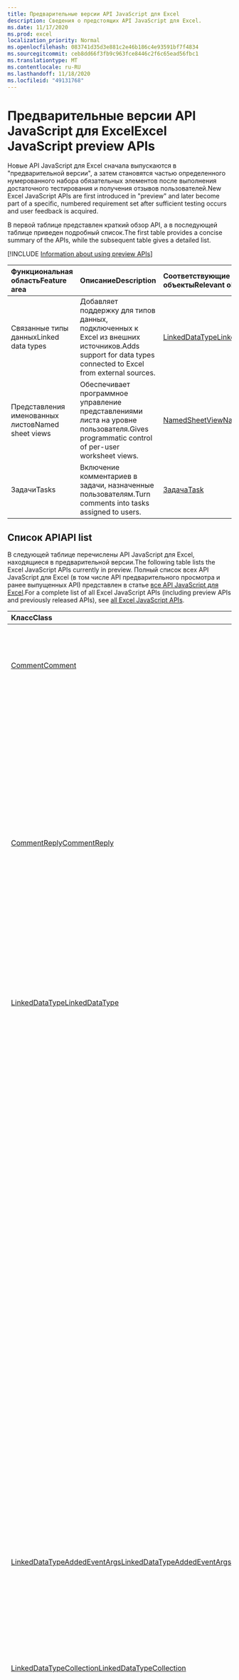 ```yaml
---
title: Предварительные версии API JavaScript для Excel
description: Сведения о предстоящих API JavaScript для Excel.
ms.date: 11/17/2020
ms.prod: excel
localization_priority: Normal
ms.openlocfilehash: 083741d35d3e881c2e46b186c4e93591bf7f4834
ms.sourcegitcommit: ceb8dd66f3fb9c963fce8446c2f6c65ead56fbc1
ms.translationtype: MT
ms.contentlocale: ru-RU
ms.lasthandoff: 11/18/2020
ms.locfileid: "49131768"
---
```

# <a name="excel-javascript-preview-apis"></a><span data-ttu-id="bd6c6-103">Предварительные версии API JavaScript для Excel</span><span class="sxs-lookup"><span data-stu-id="bd6c6-103">Excel JavaScript preview APIs</span></span>

<span data-ttu-id="bd6c6-104">Новые API JavaScript для Excel сначала выпускаются в "предварительной версии", а затем становятся частью определенного нумерованного набора обязательных элементов после выполнения достаточного тестирования и получения отзывов пользователей.</span><span class="sxs-lookup"><span data-stu-id="bd6c6-104">New Excel JavaScript APIs are first introduced in "preview" and later become part of a specific, numbered requirement set after sufficient testing occurs and user feedback is acquired.</span></span>

<span data-ttu-id="bd6c6-105">В первой таблице представлен краткий обзор API, а в последующей таблице приведен подробный список.</span><span class="sxs-lookup"><span data-stu-id="bd6c6-105">The first table provides a concise summary of the APIs, while the subsequent table gives a detailed list.</span></span>

[!INCLUDE [Information about using preview APIs](../../includes/using-preview-apis-host.md)]

| <span data-ttu-id="bd6c6-106">Функциональная область</span><span class="sxs-lookup"><span data-stu-id="bd6c6-106">Feature area</span></span> | <span data-ttu-id="bd6c6-107">Описание</span><span class="sxs-lookup"><span data-stu-id="bd6c6-107">Description</span></span> | <span data-ttu-id="bd6c6-108">Соответствующие объекты</span><span class="sxs-lookup"><span data-stu-id="bd6c6-108">Relevant objects</span></span> |
|:--- |:--- |:--- |
| <span data-ttu-id="bd6c6-109">Связанные типы данных</span><span class="sxs-lookup"><span data-stu-id="bd6c6-109">Linked data types</span></span> | <span data-ttu-id="bd6c6-110">Добавляет поддержку для типов данных, подключенных к Excel из внешних источников.</span><span class="sxs-lookup"><span data-stu-id="bd6c6-110">Adds support for data types connected to Excel from external sources.</span></span> | [<span data-ttu-id="bd6c6-111">LinkedDataType</span><span class="sxs-lookup"><span data-stu-id="bd6c6-111">LinkedDataType</span></span>](/javascript/api/excel/excel.linkeddatatype)|
| <span data-ttu-id="bd6c6-112">Представления именованных листов</span><span class="sxs-lookup"><span data-stu-id="bd6c6-112">Named sheet views</span></span> | <span data-ttu-id="bd6c6-113">Обеспечивает программное управление представлениями листа на уровне пользователя.</span><span class="sxs-lookup"><span data-stu-id="bd6c6-113">Gives programmatic control of per-user worksheet views.</span></span> | [<span data-ttu-id="bd6c6-114">NamedSheetView</span><span class="sxs-lookup"><span data-stu-id="bd6c6-114">NamedSheetView</span></span>](/javascript/api/excel/excel.namedsheetview) |
| <span data-ttu-id="bd6c6-115">Задачи</span><span class="sxs-lookup"><span data-stu-id="bd6c6-115">Tasks</span></span> | <span data-ttu-id="bd6c6-116">Включение комментариев в задачи, назначенные пользователям.</span><span class="sxs-lookup"><span data-stu-id="bd6c6-116">Turn comments into tasks assigned to users.</span></span> | [<span data-ttu-id="bd6c6-117">Задача</span><span class="sxs-lookup"><span data-stu-id="bd6c6-117">Task</span></span>](/javascript/api/excel/excel.task) |

## <a name="api-list"></a><span data-ttu-id="bd6c6-118">Список API</span><span class="sxs-lookup"><span data-stu-id="bd6c6-118">API list</span></span>

<span data-ttu-id="bd6c6-119">В следующей таблице перечислены API JavaScript для Excel, находящиеся в предварительной версии.</span><span class="sxs-lookup"><span data-stu-id="bd6c6-119">The following table lists the Excel JavaScript APIs currently in preview.</span></span> <span data-ttu-id="bd6c6-120">Полный список всех API JavaScript для Excel (в том числе API предварительного просмотра и ранее выпущенных API) представлен в статье [все API JavaScript для Excel](/javascript/api/excel?view=excel-js-preview&preserve-view=true).</span><span class="sxs-lookup"><span data-stu-id="bd6c6-120">For a complete list of all Excel JavaScript APIs (including preview APIs and previously released APIs), see [all Excel JavaScript APIs](/javascript/api/excel?view=excel-js-preview&preserve-view=true).</span></span>

| <span data-ttu-id="bd6c6-121">Класс</span><span class="sxs-lookup"><span data-stu-id="bd6c6-121">Class</span></span> | <span data-ttu-id="bd6c6-122">Поля</span><span class="sxs-lookup"><span data-stu-id="bd6c6-122">Fields</span></span> | <span data-ttu-id="bd6c6-123">Описание</span><span class="sxs-lookup"><span data-stu-id="bd6c6-123">Description</span></span> |
|:---|:---|:---|
|[<span data-ttu-id="bd6c6-124">Comment</span><span class="sxs-lookup"><span data-stu-id="bd6c6-124">Comment</span></span>](/javascript/api/excel/excel.comment)|[<span data-ttu-id="bd6c6-125">Ассигнтаск (электронная почта: строка)</span><span class="sxs-lookup"><span data-stu-id="bd6c6-125">assignTask(email: string)</span></span>](/javascript/api/excel/excel.comment#assigntask-email-)|<span data-ttu-id="bd6c6-126">Назначает задачу, прикрепленную к комментарию, для данного пользователя в качестве единственного уполномоченного.</span><span class="sxs-lookup"><span data-stu-id="bd6c6-126">Assigns the task attached to the comment to the given user as the sole assignee.</span></span>|
||[<span data-ttu-id="bd6c6-127">Задание ()</span><span class="sxs-lookup"><span data-stu-id="bd6c6-127">getTask()</span></span>](/javascript/api/excel/excel.comment#gettask--)|<span data-ttu-id="bd6c6-128">Получает задачу, связанную с данным комментарием.</span><span class="sxs-lookup"><span data-stu-id="bd6c6-128">Gets the task associated with this comment.</span></span>|
||[<span data-ttu-id="bd6c6-129">Жеттаскорнуллобжект ()</span><span class="sxs-lookup"><span data-stu-id="bd6c6-129">getTaskOrNullObject()</span></span>](/javascript/api/excel/excel.comment#gettaskornullobject--)|<span data-ttu-id="bd6c6-130">Получает задачу, связанную с данным комментарием.</span><span class="sxs-lookup"><span data-stu-id="bd6c6-130">Gets the task associated with this comment.</span></span>|
|[<span data-ttu-id="bd6c6-131">CommentReply</span><span class="sxs-lookup"><span data-stu-id="bd6c6-131">CommentReply</span></span>](/javascript/api/excel/excel.commentreply)|[<span data-ttu-id="bd6c6-132">Ассигнтаск (электронная почта: строка)</span><span class="sxs-lookup"><span data-stu-id="bd6c6-132">assignTask(email: string)</span></span>](/javascript/api/excel/excel.commentreply#assigntask-email-)|<span data-ttu-id="bd6c6-133">Назначает задачу, прикрепленную к комментарию, для данного пользователя в качестве единственного уполномоченного.</span><span class="sxs-lookup"><span data-stu-id="bd6c6-133">Assigns the task attached to the comment to the given user as the sole assignee.</span></span>|
||[<span data-ttu-id="bd6c6-134">Задание ()</span><span class="sxs-lookup"><span data-stu-id="bd6c6-134">getTask()</span></span>](/javascript/api/excel/excel.commentreply#gettask--)|<span data-ttu-id="bd6c6-135">Получает задачу, связанную с данным комментарием.</span><span class="sxs-lookup"><span data-stu-id="bd6c6-135">Gets the task associated with this comment.</span></span>|
||[<span data-ttu-id="bd6c6-136">Жеттаскорнуллобжект ()</span><span class="sxs-lookup"><span data-stu-id="bd6c6-136">getTaskOrNullObject()</span></span>](/javascript/api/excel/excel.commentreply#gettaskornullobject--)|<span data-ttu-id="bd6c6-137">Получает задачу, связанную с данным комментарием.</span><span class="sxs-lookup"><span data-stu-id="bd6c6-137">Gets the task associated with this comment.</span></span>|
|[<span data-ttu-id="bd6c6-138">LinkedDataType</span><span class="sxs-lookup"><span data-stu-id="bd6c6-138">LinkedDataType</span></span>](/javascript/api/excel/excel.linkeddatatype)|[<span data-ttu-id="bd6c6-139">Предоставление dataProvider</span><span class="sxs-lookup"><span data-stu-id="bd6c6-139">dataProvider</span></span>](/javascript/api/excel/excel.linkeddatatype#dataprovider)|<span data-ttu-id="bd6c6-140">Имя поставщика данных для связанного типа данных.</span><span class="sxs-lookup"><span data-stu-id="bd6c6-140">The name of the data provider for the linked data type.</span></span>|
||[<span data-ttu-id="bd6c6-141">ластрефрешед</span><span class="sxs-lookup"><span data-stu-id="bd6c6-141">lastRefreshed</span></span>](/javascript/api/excel/excel.linkeddatatype#lastrefreshed)|<span data-ttu-id="bd6c6-142">Дата и время местного часового пояса с момента открытия книги при последнем обновлении связанного типа данных.</span><span class="sxs-lookup"><span data-stu-id="bd6c6-142">The local time-zone date and time since the workbook was opened when the linked data type was last refreshed.</span></span>|
||[<span data-ttu-id="bd6c6-143">name</span><span class="sxs-lookup"><span data-stu-id="bd6c6-143">name</span></span>](/javascript/api/excel/excel.linkeddatatype#name)|<span data-ttu-id="bd6c6-144">Имя связанного типа данных.</span><span class="sxs-lookup"><span data-stu-id="bd6c6-144">The name of the linked data type.</span></span>|
||[<span data-ttu-id="bd6c6-145">периодикрефрешинтервал</span><span class="sxs-lookup"><span data-stu-id="bd6c6-145">periodicRefreshInterval</span></span>](/javascript/api/excel/excel.linkeddatatype#periodicrefreshinterval)|<span data-ttu-id="bd6c6-146">Частота обновления связанного типа данных (в секундах), если `refreshMode` для параметра задано значение "периодический".</span><span class="sxs-lookup"><span data-stu-id="bd6c6-146">The frequency, in seconds, at which the linked data type is refreshed if `refreshMode` is set to "Periodic".</span></span>|
||[<span data-ttu-id="bd6c6-147">рефрешмоде</span><span class="sxs-lookup"><span data-stu-id="bd6c6-147">refreshMode</span></span>](/javascript/api/excel/excel.linkeddatatype#refreshmode)|<span data-ttu-id="bd6c6-148">Механизм, с помощью которого извлекаются данные для связанного типа данных.</span><span class="sxs-lookup"><span data-stu-id="bd6c6-148">The mechanism by which the data for the linked data type is retrieved.</span></span>|
||[<span data-ttu-id="bd6c6-149">serviceId</span><span class="sxs-lookup"><span data-stu-id="bd6c6-149">serviceId</span></span>](/javascript/api/excel/excel.linkeddatatype#serviceid)|<span data-ttu-id="bd6c6-150">Уникальный идентификатор связанного типа данных.</span><span class="sxs-lookup"><span data-stu-id="bd6c6-150">The unique id of the linked data type.</span></span>|
||[<span data-ttu-id="bd6c6-151">суппортедрефрешмодес</span><span class="sxs-lookup"><span data-stu-id="bd6c6-151">supportedRefreshModes</span></span>](/javascript/api/excel/excel.linkeddatatype#supportedrefreshmodes)|<span data-ttu-id="bd6c6-152">Возвращает массив со всеми режимами обновления, поддерживаемыми связанным типом данных.</span><span class="sxs-lookup"><span data-stu-id="bd6c6-152">Returns an array with all the refresh modes supported by the linked data type.</span></span>|
||[<span data-ttu-id="bd6c6-153">Рекуестрефреш ()</span><span class="sxs-lookup"><span data-stu-id="bd6c6-153">requestRefresh()</span></span>](/javascript/api/excel/excel.linkeddatatype#requestrefresh--)|<span data-ttu-id="bd6c6-154">Отправляет запрос на обновление связанного типа данных.</span><span class="sxs-lookup"><span data-stu-id="bd6c6-154">Makes a request to refresh the linked data type.</span></span>|
||[<span data-ttu-id="bd6c6-155">Рекуестсетрефрешмоде (Рефрешмоде: Excel. Линкеддататиперефрешмоде)</span><span class="sxs-lookup"><span data-stu-id="bd6c6-155">requestSetRefreshMode(refreshMode: Excel.LinkedDataTypeRefreshMode)</span></span>](/javascript/api/excel/excel.linkeddatatype#requestsetrefreshmode-refreshmode-)|<span data-ttu-id="bd6c6-156">Отправляет запрос на изменение режима обновления для этого связанного типа данных.</span><span class="sxs-lookup"><span data-stu-id="bd6c6-156">Makes a request to change the refresh mode for this linked data type.</span></span>|
|[<span data-ttu-id="bd6c6-157">LinkedDataTypeAddedEventArgs</span><span class="sxs-lookup"><span data-stu-id="bd6c6-157">LinkedDataTypeAddedEventArgs</span></span>](/javascript/api/excel/excel.linkeddatatypeaddedeventargs)|[<span data-ttu-id="bd6c6-158">serviceId</span><span class="sxs-lookup"><span data-stu-id="bd6c6-158">serviceId</span></span>](/javascript/api/excel/excel.linkeddatatypeaddedeventargs#serviceid)|<span data-ttu-id="bd6c6-159">Уникальный идентификатор нового связанного типа данных.</span><span class="sxs-lookup"><span data-stu-id="bd6c6-159">The unique id of the new linked data type.</span></span>|
||[<span data-ttu-id="bd6c6-160">source</span><span class="sxs-lookup"><span data-stu-id="bd6c6-160">source</span></span>](/javascript/api/excel/excel.linkeddatatypeaddedeventargs#source)|<span data-ttu-id="bd6c6-161">Получает источник события.</span><span class="sxs-lookup"><span data-stu-id="bd6c6-161">Gets the source of the event.</span></span>|
||[<span data-ttu-id="bd6c6-162">type</span><span class="sxs-lookup"><span data-stu-id="bd6c6-162">type</span></span>](/javascript/api/excel/excel.linkeddatatypeaddedeventargs#type)|<span data-ttu-id="bd6c6-163">Получает тип события.</span><span class="sxs-lookup"><span data-stu-id="bd6c6-163">Gets the type of the event.</span></span>|
|[<span data-ttu-id="bd6c6-164">LinkedDataTypeCollection</span><span class="sxs-lookup"><span data-stu-id="bd6c6-164">LinkedDataTypeCollection</span></span>](/javascript/api/excel/excel.linkeddatatypecollection)|[<span data-ttu-id="bd6c6-165">getCount()</span><span class="sxs-lookup"><span data-stu-id="bd6c6-165">getCount()</span></span>](/javascript/api/excel/excel.linkeddatatypecollection#getcount--)|<span data-ttu-id="bd6c6-166">Получает число связанных типов данных в коллекции.</span><span class="sxs-lookup"><span data-stu-id="bd6c6-166">Gets the number of linked data types in the collection.</span></span>|
||[<span data-ttu-id="bd6c6-167">GetItem (ключ: число)</span><span class="sxs-lookup"><span data-stu-id="bd6c6-167">getItem(key: number)</span></span>](/javascript/api/excel/excel.linkeddatatypecollection#getitem-key-)|<span data-ttu-id="bd6c6-168">Получает связанный тип данных по идентификатору службы.</span><span class="sxs-lookup"><span data-stu-id="bd6c6-168">Gets a linked data type by service id.</span></span>|
||[<span data-ttu-id="bd6c6-169">getItemAt(index: number)</span><span class="sxs-lookup"><span data-stu-id="bd6c6-169">getItemAt(index: number)</span></span>](/javascript/api/excel/excel.linkeddatatypecollection#getitemat-index-)|<span data-ttu-id="bd6c6-170">Получает связанный тип данных по индексу в коллекции.</span><span class="sxs-lookup"><span data-stu-id="bd6c6-170">Gets a linked data type by its index in the collection.</span></span>|
||[<span data-ttu-id="bd6c6-171">getItemOrNullObject (ключ: число)</span><span class="sxs-lookup"><span data-stu-id="bd6c6-171">getItemOrNullObject(key: number)</span></span>](/javascript/api/excel/excel.linkeddatatypecollection#getitemornullobject-key-)|<span data-ttu-id="bd6c6-172">Получает связанный тип данных по ИДЕНТИФИКАТОРу.</span><span class="sxs-lookup"><span data-stu-id="bd6c6-172">Gets a linked data type by ID.</span></span>|
||[<span data-ttu-id="bd6c6-173">items</span><span class="sxs-lookup"><span data-stu-id="bd6c6-173">items</span></span>](/javascript/api/excel/excel.linkeddatatypecollection#items)|<span data-ttu-id="bd6c6-174">Получает загруженные дочерние элементы в этой коллекции.</span><span class="sxs-lookup"><span data-stu-id="bd6c6-174">Gets the loaded child items in this collection.</span></span>|
||[<span data-ttu-id="bd6c6-175">Рекуестрефрешалл ()</span><span class="sxs-lookup"><span data-stu-id="bd6c6-175">requestRefreshAll()</span></span>](/javascript/api/excel/excel.linkeddatatypecollection#requestrefreshall--)|<span data-ttu-id="bd6c6-176">Отправляет запрос на обновление всех связанных типов данных в коллекции.</span><span class="sxs-lookup"><span data-stu-id="bd6c6-176">Makes a request to refresh all the linked data types in the collection.</span></span>|
|[<span data-ttu-id="bd6c6-177">NamedSheetView</span><span class="sxs-lookup"><span data-stu-id="bd6c6-177">NamedSheetView</span></span>](/javascript/api/excel/excel.namedsheetview)|[<span data-ttu-id="bd6c6-178">activate()</span><span class="sxs-lookup"><span data-stu-id="bd6c6-178">activate()</span></span>](/javascript/api/excel/excel.namedsheetview#activate--)|<span data-ttu-id="bd6c6-179">Активирует это представление листа.</span><span class="sxs-lookup"><span data-stu-id="bd6c6-179">Activates this sheet view.</span></span>|
||[<span data-ttu-id="bd6c6-180">delete()</span><span class="sxs-lookup"><span data-stu-id="bd6c6-180">delete()</span></span>](/javascript/api/excel/excel.namedsheetview#delete--)|<span data-ttu-id="bd6c6-181">Удаляет представление листа из листа.</span><span class="sxs-lookup"><span data-stu-id="bd6c6-181">Removes the sheet view from the worksheet.</span></span>|
||[<span data-ttu-id="bd6c6-182">дублировать (имя?: строка)</span><span class="sxs-lookup"><span data-stu-id="bd6c6-182">duplicate(name?: string)</span></span>](/javascript/api/excel/excel.namedsheetview#duplicate-name-)|<span data-ttu-id="bd6c6-183">Создает копию этого представления листа.</span><span class="sxs-lookup"><span data-stu-id="bd6c6-183">Creates a copy of this sheet view.</span></span>|
||[<span data-ttu-id="bd6c6-184">name</span><span class="sxs-lookup"><span data-stu-id="bd6c6-184">name</span></span>](/javascript/api/excel/excel.namedsheetview#name)|<span data-ttu-id="bd6c6-185">Получает или задает имя представления листа.</span><span class="sxs-lookup"><span data-stu-id="bd6c6-185">Gets or sets the name of the sheet view.</span></span>|
|[<span data-ttu-id="bd6c6-186">NamedSheetViewCollection</span><span class="sxs-lookup"><span data-stu-id="bd6c6-186">NamedSheetViewCollection</span></span>](/javascript/api/excel/excel.namedsheetviewcollection)|[<span data-ttu-id="bd6c6-187">add(name: string)</span><span class="sxs-lookup"><span data-stu-id="bd6c6-187">add(name: string)</span></span>](/javascript/api/excel/excel.namedsheetviewcollection#add-name-)|<span data-ttu-id="bd6c6-188">Создает новое представление листа с заданным именем.</span><span class="sxs-lookup"><span data-stu-id="bd6c6-188">Creates a new sheet view with the given name.</span></span>|
||[<span data-ttu-id="bd6c6-189">Ентертемпорари ()</span><span class="sxs-lookup"><span data-stu-id="bd6c6-189">enterTemporary()</span></span>](/javascript/api/excel/excel.namedsheetviewcollection#entertemporary--)|<span data-ttu-id="bd6c6-190">Создает и активирует новое временное представление листа.</span><span class="sxs-lookup"><span data-stu-id="bd6c6-190">Creates and activates a new temporary sheet view.</span></span>|
||[<span data-ttu-id="bd6c6-191">Exit ()</span><span class="sxs-lookup"><span data-stu-id="bd6c6-191">exit()</span></span>](/javascript/api/excel/excel.namedsheetviewcollection#exit--)|<span data-ttu-id="bd6c6-192">Выполняет выход из текущего активного представления листа.</span><span class="sxs-lookup"><span data-stu-id="bd6c6-192">Exits the currently active sheet view.</span></span>|
||[<span data-ttu-id="bd6c6-193">onactive ()</span><span class="sxs-lookup"><span data-stu-id="bd6c6-193">getActive()</span></span>](/javascript/api/excel/excel.namedsheetviewcollection#getactive--)|<span data-ttu-id="bd6c6-194">Получает текущее активное представление листа.</span><span class="sxs-lookup"><span data-stu-id="bd6c6-194">Gets the worksheet's currently active sheet view.</span></span>|
||[<span data-ttu-id="bd6c6-195">getCount()</span><span class="sxs-lookup"><span data-stu-id="bd6c6-195">getCount()</span></span>](/javascript/api/excel/excel.namedsheetviewcollection#getcount--)|<span data-ttu-id="bd6c6-196">Получает количество просмотров листа на этом листе.</span><span class="sxs-lookup"><span data-stu-id="bd6c6-196">Gets the number of sheet views in this worksheet.</span></span>|
||[<span data-ttu-id="bd6c6-197">getItem(key: string)</span><span class="sxs-lookup"><span data-stu-id="bd6c6-197">getItem(key: string)</span></span>](/javascript/api/excel/excel.namedsheetviewcollection#getitem-key-)|<span data-ttu-id="bd6c6-198">Возвращает представление листа с использованием его имени.</span><span class="sxs-lookup"><span data-stu-id="bd6c6-198">Gets a sheet view using its name.</span></span>|
||[<span data-ttu-id="bd6c6-199">getItemAt(index: number)</span><span class="sxs-lookup"><span data-stu-id="bd6c6-199">getItemAt(index: number)</span></span>](/javascript/api/excel/excel.namedsheetviewcollection#getitemat-index-)|<span data-ttu-id="bd6c6-200">Получает представление листа по его индексу в коллекции.</span><span class="sxs-lookup"><span data-stu-id="bd6c6-200">Gets a sheet view by its index in the collection.</span></span>|
||[<span data-ttu-id="bd6c6-201">items</span><span class="sxs-lookup"><span data-stu-id="bd6c6-201">items</span></span>](/javascript/api/excel/excel.namedsheetviewcollection#items)|<span data-ttu-id="bd6c6-202">Получает загруженные дочерние элементы в этой коллекции.</span><span class="sxs-lookup"><span data-stu-id="bd6c6-202">Gets the loaded child items in this collection.</span></span>|
|[<span data-ttu-id="bd6c6-203">PivotLayout</span><span class="sxs-lookup"><span data-stu-id="bd6c6-203">PivotLayout</span></span>](/javascript/api/excel/excel.pivotlayout)|[<span data-ttu-id="bd6c6-204">altTextDescription</span><span class="sxs-lookup"><span data-stu-id="bd6c6-204">altTextDescription</span></span>](/javascript/api/excel/excel.pivotlayout#alttextdescription)|<span data-ttu-id="bd6c6-205">Описание замещающий текст сводной таблицы.</span><span class="sxs-lookup"><span data-stu-id="bd6c6-205">The alt text description of the PivotTable.</span></span>|
||[<span data-ttu-id="bd6c6-206">altTextTitle</span><span class="sxs-lookup"><span data-stu-id="bd6c6-206">altTextTitle</span></span>](/javascript/api/excel/excel.pivotlayout#alttexttitle)|<span data-ttu-id="bd6c6-207">Замещающий текст заголовка сводной таблицы.</span><span class="sxs-lookup"><span data-stu-id="bd6c6-207">The alt text title of the PivotTable.</span></span>|
||[<span data-ttu-id="bd6c6-208">Дисплайбланклинеафтереачитем (Display: Boolean)</span><span class="sxs-lookup"><span data-stu-id="bd6c6-208">displayBlankLineAfterEachItem(display: boolean)</span></span>](/javascript/api/excel/excel.pivotlayout#displayblanklineaftereachitem-display-)|<span data-ttu-id="bd6c6-209">Указывает, следует ли отображать пустую строку после каждого элемента.</span><span class="sxs-lookup"><span data-stu-id="bd6c6-209">Sets whether or not to display a blank line after each item.</span></span>|
||[<span data-ttu-id="bd6c6-210">емптицеллтекст</span><span class="sxs-lookup"><span data-stu-id="bd6c6-210">emptyCellText</span></span>](/javascript/api/excel/excel.pivotlayout#emptycelltext)|<span data-ttu-id="bd6c6-211">Текст, автоматически заполняемый в любую пустую ячейку в сводной таблице, если `fillEmptyCells == true` .</span><span class="sxs-lookup"><span data-stu-id="bd6c6-211">The text that is automatically filled into any empty cell in the PivotTable if `fillEmptyCells == true`.</span></span>|
||[<span data-ttu-id="bd6c6-212">филлемптицеллс</span><span class="sxs-lookup"><span data-stu-id="bd6c6-212">fillEmptyCells</span></span>](/javascript/api/excel/excel.pivotlayout#fillemptycells)|<span data-ttu-id="bd6c6-213">Указывает, следует ли заполнить пустые ячейки в сводной таблице с помощью `emptyCellText` .</span><span class="sxs-lookup"><span data-stu-id="bd6c6-213">Specifies whether empty cells in the PivotTable should be populated with the `emptyCellText`.</span></span>|
||[<span data-ttu-id="bd6c6-214">getCell(dataHierarchy: DataPivotHierarchy \| string, rowItems: Array<PivotItem \| string>, columnItems: Array<PivotItem \| string>)</span><span class="sxs-lookup"><span data-stu-id="bd6c6-214">getCell(dataHierarchy: DataPivotHierarchy \| string, rowItems: Array<PivotItem \| string>, columnItems: Array<PivotItem \| string>)</span></span>](/javascript/api/excel/excel.pivotlayout#getcell-datahierarchy--rowitems--columnitems-)|<span data-ttu-id="bd6c6-215">Получает уникальную ячейку в сводной таблице на основе иерархии данных и элементов строк и столбцов соответствующих иерархий.</span><span class="sxs-lookup"><span data-stu-id="bd6c6-215">Gets a unique cell in the PivotTable based on a data hierarchy and the row and column items of their respective hierarchies.</span></span>|
||[<span data-ttu-id="bd6c6-216">пивотстиле</span><span class="sxs-lookup"><span data-stu-id="bd6c6-216">pivotStyle</span></span>](/javascript/api/excel/excel.pivotlayout#pivotstyle)|<span data-ttu-id="bd6c6-217">Стиль, примененный к сводной таблице.</span><span class="sxs-lookup"><span data-stu-id="bd6c6-217">The style applied to the PivotTable.</span></span>|
||[<span data-ttu-id="bd6c6-218">Репеаталлитемлабелс (Репеатлабелс: Boolean)</span><span class="sxs-lookup"><span data-stu-id="bd6c6-218">repeatAllItemLabels(repeatLabels: boolean)</span></span>](/javascript/api/excel/excel.pivotlayout#repeatallitemlabels-repeatlabels-)|<span data-ttu-id="bd6c6-219">Задает параметр "повторять все подписи элементов" для всех полей в сводной таблице.</span><span class="sxs-lookup"><span data-stu-id="bd6c6-219">Sets the "repeat all item labels" setting across all fields in the PivotTable.</span></span>|
||[<span data-ttu-id="bd6c6-220">Сетстиле (Style: string \| пивоттаблестиле \| буилтинпивоттаблестиле)</span><span class="sxs-lookup"><span data-stu-id="bd6c6-220">setStyle(style: string \| PivotTableStyle \| BuiltInPivotTableStyle)</span></span>](/javascript/api/excel/excel.pivotlayout#setstyle-style-)|<span data-ttu-id="bd6c6-221">Задает стиль, применяемый к сводной таблице.</span><span class="sxs-lookup"><span data-stu-id="bd6c6-221">Sets the style applied to the PivotTable.</span></span>|
||[<span data-ttu-id="bd6c6-222">шовфиелдхеадерс</span><span class="sxs-lookup"><span data-stu-id="bd6c6-222">showFieldHeaders</span></span>](/javascript/api/excel/excel.pivotlayout#showfieldheaders)|<span data-ttu-id="bd6c6-223">Указывает, отображаются ли в сводной таблице заголовки полей (заголовки полей и раскрывающиеся фильтры).</span><span class="sxs-lookup"><span data-stu-id="bd6c6-223">Specifies whether the PivotTable displays field headers (field captions and filter drop-downs).</span></span>|
|[<span data-ttu-id="bd6c6-224">PivotTable</span><span class="sxs-lookup"><span data-stu-id="bd6c6-224">PivotTable</span></span>](/javascript/api/excel/excel.pivottable)|[<span data-ttu-id="bd6c6-225">рефрешонопен</span><span class="sxs-lookup"><span data-stu-id="bd6c6-225">refreshOnOpen</span></span>](/javascript/api/excel/excel.pivottable#refreshonopen)|<span data-ttu-id="bd6c6-226">Указывает, обновляется ли Сводная таблица при открытии книги.</span><span class="sxs-lookup"><span data-stu-id="bd6c6-226">Specifies whether the PivotTable refreshes when the workbook opens.</span></span>|
|[<span data-ttu-id="bd6c6-227">Range</span><span class="sxs-lookup"><span data-stu-id="bd6c6-227">Range</span></span>](/javascript/api/excel/excel.range)|[<span data-ttu-id="bd6c6-228">Влияющие ()</span><span class="sxs-lookup"><span data-stu-id="bd6c6-228">getPrecedents()</span></span>](/javascript/api/excel/excel.range#getprecedents--)|<span data-ttu-id="bd6c6-229">Возвращает `WorkbookRangeAreas` объект, представляющий диапазон, содержащий все влияющие ячейки на одном листе или на нескольких листах.</span><span class="sxs-lookup"><span data-stu-id="bd6c6-229">Returns a `WorkbookRangeAreas` object that represents the range containing all the precedents of a cell in same worksheet or in multiple worksheets.</span></span>|
|[<span data-ttu-id="bd6c6-230">RefreshModeChangedEventArgs</span><span class="sxs-lookup"><span data-stu-id="bd6c6-230">RefreshModeChangedEventArgs</span></span>](/javascript/api/excel/excel.refreshmodechangedeventargs)|[<span data-ttu-id="bd6c6-231">рефрешмоде</span><span class="sxs-lookup"><span data-stu-id="bd6c6-231">refreshMode</span></span>](/javascript/api/excel/excel.refreshmodechangedeventargs#refreshmode)|<span data-ttu-id="bd6c6-232">Режим обновления связанного типа данных.</span><span class="sxs-lookup"><span data-stu-id="bd6c6-232">The linked data type refresh mode.</span></span>|
||[<span data-ttu-id="bd6c6-233">serviceId</span><span class="sxs-lookup"><span data-stu-id="bd6c6-233">serviceId</span></span>](/javascript/api/excel/excel.refreshmodechangedeventargs#serviceid)|<span data-ttu-id="bd6c6-234">Уникальный идентификатор объекта, режим обновления которого изменился.</span><span class="sxs-lookup"><span data-stu-id="bd6c6-234">The unique id of the object whose refresh mode was changed.</span></span>|
||[<span data-ttu-id="bd6c6-235">source</span><span class="sxs-lookup"><span data-stu-id="bd6c6-235">source</span></span>](/javascript/api/excel/excel.refreshmodechangedeventargs#source)|<span data-ttu-id="bd6c6-236">Получает источник события.</span><span class="sxs-lookup"><span data-stu-id="bd6c6-236">Gets the source of the event.</span></span>|
||[<span data-ttu-id="bd6c6-237">type</span><span class="sxs-lookup"><span data-stu-id="bd6c6-237">type</span></span>](/javascript/api/excel/excel.refreshmodechangedeventargs#type)|<span data-ttu-id="bd6c6-238">Получает тип события.</span><span class="sxs-lookup"><span data-stu-id="bd6c6-238">Gets the type of the event.</span></span>|
|[<span data-ttu-id="bd6c6-239">RefreshRequestCompletedEventArgs</span><span class="sxs-lookup"><span data-stu-id="bd6c6-239">RefreshRequestCompletedEventArgs</span></span>](/javascript/api/excel/excel.refreshrequestcompletedeventargs)|[<span data-ttu-id="bd6c6-240">обновляется</span><span class="sxs-lookup"><span data-stu-id="bd6c6-240">refreshed</span></span>](/javascript/api/excel/excel.refreshrequestcompletedeventargs#refreshed)|<span data-ttu-id="bd6c6-241">Указывает, успешно ли выполнен запрос на обновление.</span><span class="sxs-lookup"><span data-stu-id="bd6c6-241">Indicates if the request to refresh was successful.</span></span>|
||[<span data-ttu-id="bd6c6-242">serviceId</span><span class="sxs-lookup"><span data-stu-id="bd6c6-242">serviceId</span></span>](/javascript/api/excel/excel.refreshrequestcompletedeventargs#serviceid)|<span data-ttu-id="bd6c6-243">Уникальный идентификатор объекта, для которого был выполнен запрос на обновление.</span><span class="sxs-lookup"><span data-stu-id="bd6c6-243">The unique id of the object whose refresh request was completed.</span></span>|
||[<span data-ttu-id="bd6c6-244">source</span><span class="sxs-lookup"><span data-stu-id="bd6c6-244">source</span></span>](/javascript/api/excel/excel.refreshrequestcompletedeventargs#source)|<span data-ttu-id="bd6c6-245">Получает источник события.</span><span class="sxs-lookup"><span data-stu-id="bd6c6-245">Gets the source of the event.</span></span>|
||[<span data-ttu-id="bd6c6-246">type</span><span class="sxs-lookup"><span data-stu-id="bd6c6-246">type</span></span>](/javascript/api/excel/excel.refreshrequestcompletedeventargs#type)|<span data-ttu-id="bd6c6-247">Получает тип события.</span><span class="sxs-lookup"><span data-stu-id="bd6c6-247">Gets the type of the event.</span></span>|
||[<span data-ttu-id="bd6c6-248">дефицит</span><span class="sxs-lookup"><span data-stu-id="bd6c6-248">warnings</span></span>](/javascript/api/excel/excel.refreshrequestcompletedeventargs#warnings)|<span data-ttu-id="bd6c6-249">Массив, содержащий все предупреждения, созданные с помощью запроса на обновление.</span><span class="sxs-lookup"><span data-stu-id="bd6c6-249">An array that contains any warnings generated from the refresh request.</span></span>|
|[<span data-ttu-id="bd6c6-250">ShapeCollection</span><span class="sxs-lookup"><span data-stu-id="bd6c6-250">ShapeCollection</span></span>](/javascript/api/excel/excel.shapecollection)|[<span data-ttu-id="bd6c6-251">addSvg(xml: string)</span><span class="sxs-lookup"><span data-stu-id="bd6c6-251">addSvg(xml: string)</span></span>](/javascript/api/excel/excel.shapecollection#addsvg-xml-)|<span data-ttu-id="bd6c6-252">Создает изображение SVG (масштабируемая векторная графика) из строки XML и добавляет его на лист.</span><span class="sxs-lookup"><span data-stu-id="bd6c6-252">Creates a scalable vector graphic (SVG) from an XML string and adds it to the worksheet.</span></span>|
|[<span data-ttu-id="bd6c6-253">Slicer</span><span class="sxs-lookup"><span data-stu-id="bd6c6-253">Slicer</span></span>](/javascript/api/excel/excel.slicer)|[<span data-ttu-id="bd6c6-254">nameInFormula</span><span class="sxs-lookup"><span data-stu-id="bd6c6-254">nameInFormula</span></span>](/javascript/api/excel/excel.slicer#nameinformula)|<span data-ttu-id="bd6c6-255">Представляет имя среза, используемое в формуле.</span><span class="sxs-lookup"><span data-stu-id="bd6c6-255">Represents the slicer name used in the formula.</span></span>|
||[<span data-ttu-id="bd6c6-256">слицерстиле</span><span class="sxs-lookup"><span data-stu-id="bd6c6-256">slicerStyle</span></span>](/javascript/api/excel/excel.slicer#slicerstyle)|<span data-ttu-id="bd6c6-257">Стиль, примененный к срезу.</span><span class="sxs-lookup"><span data-stu-id="bd6c6-257">The style applied to the Slicer.</span></span>|
||[<span data-ttu-id="bd6c6-258">Сетстиле (Style: string \| слицерстиле \| буилтинслицерстиле)</span><span class="sxs-lookup"><span data-stu-id="bd6c6-258">setStyle(style: string \| SlicerStyle \| BuiltInSlicerStyle)</span></span>](/javascript/api/excel/excel.slicer#setstyle-style-)|<span data-ttu-id="bd6c6-259">Задает стиль, применяемый к срезу.</span><span class="sxs-lookup"><span data-stu-id="bd6c6-259">Sets the style applied to the slicer.</span></span>|
|[<span data-ttu-id="bd6c6-260">Table</span><span class="sxs-lookup"><span data-stu-id="bd6c6-260">Table</span></span>](/javascript/api/excel/excel.table)|[<span data-ttu-id="bd6c6-261">clearStyle()</span><span class="sxs-lookup"><span data-stu-id="bd6c6-261">clearStyle()</span></span>](/javascript/api/excel/excel.table#clearstyle--)|<span data-ttu-id="bd6c6-262">Изменяет таблицу для использования стиля таблицы по умолчанию.</span><span class="sxs-lookup"><span data-stu-id="bd6c6-262">Changes the table to use the default table style.</span></span>|
||[<span data-ttu-id="bd6c6-263">onFiltered</span><span class="sxs-lookup"><span data-stu-id="bd6c6-263">onFiltered</span></span>](/javascript/api/excel/excel.table#onfiltered)|<span data-ttu-id="bd6c6-264">Возникает, если применен фильтр к указанной таблице.</span><span class="sxs-lookup"><span data-stu-id="bd6c6-264">Occurs when filter is applied on a specific table.</span></span>|
||[<span data-ttu-id="bd6c6-265">tableStyle</span><span class="sxs-lookup"><span data-stu-id="bd6c6-265">tableStyle</span></span>](/javascript/api/excel/excel.table#tablestyle)|<span data-ttu-id="bd6c6-266">Стиль, примененный к таблице.</span><span class="sxs-lookup"><span data-stu-id="bd6c6-266">The style applied to the Table.</span></span>|
||[<span data-ttu-id="bd6c6-267">Сетстиле (Style: string \| TableStyle \| буилтинтаблестиле)</span><span class="sxs-lookup"><span data-stu-id="bd6c6-267">setStyle(style: string \| TableStyle \| BuiltInTableStyle)</span></span>](/javascript/api/excel/excel.table#setstyle-style-)|<span data-ttu-id="bd6c6-268">Задает стиль, применяемый к таблице.</span><span class="sxs-lookup"><span data-stu-id="bd6c6-268">Sets the style applied to the table.</span></span>|
|[<span data-ttu-id="bd6c6-269">TableCollection</span><span class="sxs-lookup"><span data-stu-id="bd6c6-269">TableCollection</span></span>](/javascript/api/excel/excel.tablecollection)|[<span data-ttu-id="bd6c6-270">onFiltered</span><span class="sxs-lookup"><span data-stu-id="bd6c6-270">onFiltered</span></span>](/javascript/api/excel/excel.tablecollection#onfiltered)|<span data-ttu-id="bd6c6-271">Возникает, если применен фильтр к любой таблице в книге или листе.</span><span class="sxs-lookup"><span data-stu-id="bd6c6-271">Occurs when filter is applied on any table in a workbook, or a worksheet.</span></span>|
|[<span data-ttu-id="bd6c6-272">TableFilteredEventArgs</span><span class="sxs-lookup"><span data-stu-id="bd6c6-272">TableFilteredEventArgs</span></span>](/javascript/api/excel/excel.tablefilteredeventargs)|[<span data-ttu-id="bd6c6-273">tableId</span><span class="sxs-lookup"><span data-stu-id="bd6c6-273">tableId</span></span>](/javascript/api/excel/excel.tablefilteredeventargs#tableid)|<span data-ttu-id="bd6c6-274">Получает идентификатор таблицы, в которой применяется фильтр.</span><span class="sxs-lookup"><span data-stu-id="bd6c6-274">Gets the id of the table in which the filter is applied.</span></span>|
||[<span data-ttu-id="bd6c6-275">type</span><span class="sxs-lookup"><span data-stu-id="bd6c6-275">type</span></span>](/javascript/api/excel/excel.tablefilteredeventargs#type)|<span data-ttu-id="bd6c6-276">Получает тип события.</span><span class="sxs-lookup"><span data-stu-id="bd6c6-276">Gets the type of the event.</span></span>|
||[<span data-ttu-id="bd6c6-277">worksheetId</span><span class="sxs-lookup"><span data-stu-id="bd6c6-277">worksheetId</span></span>](/javascript/api/excel/excel.tablefilteredeventargs#worksheetid)|<span data-ttu-id="bd6c6-278">Получает идентификатор листа, содержащего таблицу.</span><span class="sxs-lookup"><span data-stu-id="bd6c6-278">Gets the id of the worksheet which contains the table.</span></span>|
|[<span data-ttu-id="bd6c6-279">Задача</span><span class="sxs-lookup"><span data-stu-id="bd6c6-279">Task</span></span>](/javascript/api/excel/excel.task)|[<span data-ttu-id="bd6c6-280">Аддассигни (электронная почта: строка)</span><span class="sxs-lookup"><span data-stu-id="bd6c6-280">addAssignee(email: string)</span></span>](/javascript/api/excel/excel.task#addassignee-email-)|<span data-ttu-id="bd6c6-281">Добавляет к задаче уполномоченного.</span><span class="sxs-lookup"><span data-stu-id="bd6c6-281">Adds an assignee to the task.</span></span>|
||[<span data-ttu-id="bd6c6-282">applyChanges (Таскчанжес: Excel. Таскчанжес)</span><span class="sxs-lookup"><span data-stu-id="bd6c6-282">applyChanges(taskChanges: Excel.TaskChanges)</span></span>](/javascript/api/excel/excel.task#applychanges-taskchanges-)|<span data-ttu-id="bd6c6-283">Применяет указанные изменения к задаче.</span><span class="sxs-lookup"><span data-stu-id="bd6c6-283">Applies the given changes to the task.</span></span>|
||[<span data-ttu-id="bd6c6-284">уполномоченные</span><span class="sxs-lookup"><span data-stu-id="bd6c6-284">assignees</span></span>](/javascript/api/excel/excel.task#assignees)|<span data-ttu-id="bd6c6-285">Получает пользователей, которым назначена задача.</span><span class="sxs-lookup"><span data-stu-id="bd6c6-285">Gets the users to whom the task is assigned.</span></span>|
||[<span data-ttu-id="bd6c6-286">comment</span><span class="sxs-lookup"><span data-stu-id="bd6c6-286">comment</span></span>](/javascript/api/excel/excel.task#comment)|<span data-ttu-id="bd6c6-287">Получает комментарий, связанный с задачей.</span><span class="sxs-lookup"><span data-stu-id="bd6c6-287">Gets the comment associated with the task.</span></span>|
||[<span data-ttu-id="bd6c6-288">dueDate</span><span class="sxs-lookup"><span data-stu-id="bd6c6-288">dueDate</span></span>](/javascript/api/excel/excel.task#duedate)|<span data-ttu-id="bd6c6-289">Получает дату и время выполнения задачи.</span><span class="sxs-lookup"><span data-stu-id="bd6c6-289">Gets the date and time the task is due.</span></span>|
||[<span data-ttu-id="bd6c6-290">хисторирекордс</span><span class="sxs-lookup"><span data-stu-id="bd6c6-290">historyRecords</span></span>](/javascript/api/excel/excel.task#historyrecords)|<span data-ttu-id="bd6c6-291">Получает записи журнала задачи.</span><span class="sxs-lookup"><span data-stu-id="bd6c6-291">Gets the history records of the task.</span></span>|
||[<span data-ttu-id="bd6c6-292">id</span><span class="sxs-lookup"><span data-stu-id="bd6c6-292">id</span></span>](/javascript/api/excel/excel.task#id)|<span data-ttu-id="bd6c6-293">Получает идентификатор задачи.</span><span class="sxs-lookup"><span data-stu-id="bd6c6-293">Gets the id of the task.</span></span>|
||[<span data-ttu-id="bd6c6-294">percentComplete</span><span class="sxs-lookup"><span data-stu-id="bd6c6-294">percentComplete</span></span>](/javascript/api/excel/excel.task#percentcomplete)|<span data-ttu-id="bd6c6-295">Получает процент завершения задачи.</span><span class="sxs-lookup"><span data-stu-id="bd6c6-295">Gets the completion percentage of the task.</span></span>|
||[<span data-ttu-id="bd6c6-296">priority</span><span class="sxs-lookup"><span data-stu-id="bd6c6-296">priority</span></span>](/javascript/api/excel/excel.task#priority)|<span data-ttu-id="bd6c6-297">Получает приоритет задачи.</span><span class="sxs-lookup"><span data-stu-id="bd6c6-297">Gets the priority of the task.</span></span>|
||[<span data-ttu-id="bd6c6-298">startDate</span><span class="sxs-lookup"><span data-stu-id="bd6c6-298">startDate</span></span>](/javascript/api/excel/excel.task#startdate)|<span data-ttu-id="bd6c6-299">Получает дату и время начала задачи.</span><span class="sxs-lookup"><span data-stu-id="bd6c6-299">Gets the date and time the task should start.</span></span>|
||[<span data-ttu-id="bd6c6-300">заголовок</span><span class="sxs-lookup"><span data-stu-id="bd6c6-300">title</span></span>](/javascript/api/excel/excel.task#title)|<span data-ttu-id="bd6c6-301">Получает название задачи.</span><span class="sxs-lookup"><span data-stu-id="bd6c6-301">Gets title of the task.</span></span>|
||[<span data-ttu-id="bd6c6-302">Ремовеаллассигнис ()</span><span class="sxs-lookup"><span data-stu-id="bd6c6-302">removeAllAssignees()</span></span>](/javascript/api/excel/excel.task#removeallassignees--)|<span data-ttu-id="bd6c6-303">Удаляет все уполномоченные из задачи.</span><span class="sxs-lookup"><span data-stu-id="bd6c6-303">Removes all assignees from the task.</span></span>|
||[<span data-ttu-id="bd6c6-304">Ремовеассигни (электронная почта: строка)</span><span class="sxs-lookup"><span data-stu-id="bd6c6-304">removeAssignee(email: string)</span></span>](/javascript/api/excel/excel.task#removeassignee-email-)|<span data-ttu-id="bd6c6-305">Удаляет уполномоченного из задачи.</span><span class="sxs-lookup"><span data-stu-id="bd6c6-305">Removes an assignee from the task.</span></span>|
||[<span data-ttu-id="bd6c6-306">Сетперценткомплете (percentComplete: число)</span><span class="sxs-lookup"><span data-stu-id="bd6c6-306">setPercentComplete(percentComplete: number)</span></span>](/javascript/api/excel/excel.task#setpercentcomplete-percentcomplete-)|<span data-ttu-id="bd6c6-307">Изменение завершения задачи.</span><span class="sxs-lookup"><span data-stu-id="bd6c6-307">Changes the completion of the task.</span></span>|
||[<span data-ttu-id="bd6c6-308">setPriority (приоритет: число)</span><span class="sxs-lookup"><span data-stu-id="bd6c6-308">setPriority(priority: number)</span></span>](/javascript/api/excel/excel.task#setpriority-priority-)|<span data-ttu-id="bd6c6-309">Изменение приоритета задачи.</span><span class="sxs-lookup"><span data-stu-id="bd6c6-309">Changes the priority of the task.</span></span>|
||[<span data-ttu-id="bd6c6-310">Сетстартдатеанддуедате (startDate: Date, dueDate: Date)</span><span class="sxs-lookup"><span data-stu-id="bd6c6-310">setStartDateAndDueDate(startDate: Date, dueDate: Date)</span></span>](/javascript/api/excel/excel.task#setstartdateandduedate-startdate--duedate-)|<span data-ttu-id="bd6c6-311">Изменение даты начала и срока выполнения задачи.</span><span class="sxs-lookup"><span data-stu-id="bd6c6-311">Changes the start and the due dates of the task.</span></span>|
||[<span data-ttu-id="bd6c6-312">Сеттитле (Title: строка)</span><span class="sxs-lookup"><span data-stu-id="bd6c6-312">setTitle(title: string)</span></span>](/javascript/api/excel/excel.task#settitle-title-)|<span data-ttu-id="bd6c6-313">Изменяет название задачи.</span><span class="sxs-lookup"><span data-stu-id="bd6c6-313">Changes the title of the task.</span></span>|
|[<span data-ttu-id="bd6c6-314">таскчанжес</span><span class="sxs-lookup"><span data-stu-id="bd6c6-314">TaskChanges</span></span>](/javascript/api/excel/excel.taskchanges)|[<span data-ttu-id="bd6c6-315">dueDate</span><span class="sxs-lookup"><span data-stu-id="bd6c6-315">dueDate</span></span>](/javascript/api/excel/excel.taskchanges#duedate)|<span data-ttu-id="bd6c6-316">Задает новую дату выполнения для задачи в формате UTC.</span><span class="sxs-lookup"><span data-stu-id="bd6c6-316">Sets a new due date for the task, in UTC time zone.</span></span>|
||[<span data-ttu-id="bd6c6-317">емаилстоассигн</span><span class="sxs-lookup"><span data-stu-id="bd6c6-317">emailsToAssign</span></span>](/javascript/api/excel/excel.taskchanges#emailstoassign)|<span data-ttu-id="bd6c6-318">Задает адреса электронной почты пользователей, которым назначена задача.</span><span class="sxs-lookup"><span data-stu-id="bd6c6-318">Sets email addresses of the users to assign to the task.</span></span>|
||[<span data-ttu-id="bd6c6-319">емаилстаунассигн</span><span class="sxs-lookup"><span data-stu-id="bd6c6-319">emailsToUnassign</span></span>](/javascript/api/excel/excel.taskchanges#emailstounassign)|<span data-ttu-id="bd6c6-320">Задает адреса электронной почты пользователей, для которых требуется отменить назначение задачи.</span><span class="sxs-lookup"><span data-stu-id="bd6c6-320">Sets email addresses of the users to unassign from the task.</span></span>|
||[<span data-ttu-id="bd6c6-321">percentComplete</span><span class="sxs-lookup"><span data-stu-id="bd6c6-321">percentComplete</span></span>](/javascript/api/excel/excel.taskchanges#percentcomplete)|<span data-ttu-id="bd6c6-322">Задает новый процент завершения для задачи.</span><span class="sxs-lookup"><span data-stu-id="bd6c6-322">Sets a new completion percentage for the task.</span></span>|
||[<span data-ttu-id="bd6c6-323">priority</span><span class="sxs-lookup"><span data-stu-id="bd6c6-323">priority</span></span>](/javascript/api/excel/excel.taskchanges#priority)|<span data-ttu-id="bd6c6-324">Задает новый приоритет задачи.</span><span class="sxs-lookup"><span data-stu-id="bd6c6-324">Sets a new priority for the task.</span></span>|
||[<span data-ttu-id="bd6c6-325">ремовеаллпревиаусассигнис</span><span class="sxs-lookup"><span data-stu-id="bd6c6-325">removeAllPreviousAssignees</span></span>](/javascript/api/excel/excel.taskchanges#removeallpreviousassignees)|<span data-ttu-id="bd6c6-326">Указывает, следует ли удалить из задачи все предыдущие уполномоченные.</span><span class="sxs-lookup"><span data-stu-id="bd6c6-326">Sets if the change should remove all previous assignees from the task.</span></span>|
||[<span data-ttu-id="bd6c6-327">startDate</span><span class="sxs-lookup"><span data-stu-id="bd6c6-327">startDate</span></span>](/javascript/api/excel/excel.taskchanges#startdate)|<span data-ttu-id="bd6c6-328">Задает новую дату начала для задачи в формате UTC.</span><span class="sxs-lookup"><span data-stu-id="bd6c6-328">Sets a new start date for the task, in UTC time zone.</span></span>|
||[<span data-ttu-id="bd6c6-329">заголовок</span><span class="sxs-lookup"><span data-stu-id="bd6c6-329">title</span></span>](/javascript/api/excel/excel.taskchanges#title)|<span data-ttu-id="bd6c6-330">Задает новое название задачи.</span><span class="sxs-lookup"><span data-stu-id="bd6c6-330">Sets a new title for the task.</span></span>|
|[<span data-ttu-id="bd6c6-331">таскколлектион</span><span class="sxs-lookup"><span data-stu-id="bd6c6-331">TaskCollection</span></span>](/javascript/api/excel/excel.taskcollection)|[<span data-ttu-id="bd6c6-332">getCount()</span><span class="sxs-lookup"><span data-stu-id="bd6c6-332">getCount()</span></span>](/javascript/api/excel/excel.taskcollection#getcount--)|<span data-ttu-id="bd6c6-333">Получает число задач в коллекции.</span><span class="sxs-lookup"><span data-stu-id="bd6c6-333">Gets the number of tasks in the collection.</span></span>|
||[<span data-ttu-id="bd6c6-334">getItem(key: string)</span><span class="sxs-lookup"><span data-stu-id="bd6c6-334">getItem(key: string)</span></span>](/javascript/api/excel/excel.taskcollection#getitem-key-)|<span data-ttu-id="bd6c6-335">Получает задачу с помощью идентификатора.</span><span class="sxs-lookup"><span data-stu-id="bd6c6-335">Gets a task using its id.</span></span>|
||[<span data-ttu-id="bd6c6-336">getItemAt(index: number)</span><span class="sxs-lookup"><span data-stu-id="bd6c6-336">getItemAt(index: number)</span></span>](/javascript/api/excel/excel.taskcollection#getitemat-index-)|<span data-ttu-id="bd6c6-337">Получает задачу по индексу в коллекции.</span><span class="sxs-lookup"><span data-stu-id="bd6c6-337">Gets a task by its index in the collection.</span></span>|
||[<span data-ttu-id="bd6c6-338">getItemOrNullObject(key: string)</span><span class="sxs-lookup"><span data-stu-id="bd6c6-338">getItemOrNullObject(key: string)</span></span>](/javascript/api/excel/excel.taskcollection#getitemornullobject-key-)|<span data-ttu-id="bd6c6-339">Получает задачу с помощью идентификатора.</span><span class="sxs-lookup"><span data-stu-id="bd6c6-339">Gets a task using its id.</span></span>|
||[<span data-ttu-id="bd6c6-340">items</span><span class="sxs-lookup"><span data-stu-id="bd6c6-340">items</span></span>](/javascript/api/excel/excel.taskcollection#items)|<span data-ttu-id="bd6c6-341">Получает загруженные дочерние элементы в этой коллекции.</span><span class="sxs-lookup"><span data-stu-id="bd6c6-341">Gets the loaded child items in this collection.</span></span>|
|[<span data-ttu-id="bd6c6-342">таскхисторирекорд</span><span class="sxs-lookup"><span data-stu-id="bd6c6-342">TaskHistoryRecord</span></span>](/javascript/api/excel/excel.taskhistoryrecord)|[<span data-ttu-id="bd6c6-343">анчорид</span><span class="sxs-lookup"><span data-stu-id="bd6c6-343">anchorId</span></span>](/javascript/api/excel/excel.taskhistoryrecord#anchorid)|<span data-ttu-id="bd6c6-344">Представляет идентификатор объекта, к которому привязана задача (например, Комментид для задач, прикрепленных к комментариям).</span><span class="sxs-lookup"><span data-stu-id="bd6c6-344">Represents the ID of the object to which the task is anchored (e.g., commentId for tasks attached to comments).</span></span>|
||[<span data-ttu-id="bd6c6-345">получателю</span><span class="sxs-lookup"><span data-stu-id="bd6c6-345">assignee</span></span>](/javascript/api/excel/excel.taskhistoryrecord#assignee)|<span data-ttu-id="bd6c6-346">Представляет пользователя, которому назначена задача для типа записи журнала "Assign", или пользователя, чтобы отменить назначение задачи для типа записи журнала "unassign".</span><span class="sxs-lookup"><span data-stu-id="bd6c6-346">Represents the user assigned to the task for an "Assign" history record type, or the user to unassign from the task for an "Unassign" history record type.</span></span>|
||[<span data-ttu-id="bd6c6-347">аттрибутионусер</span><span class="sxs-lookup"><span data-stu-id="bd6c6-347">attributionUser</span></span>](/javascript/api/excel/excel.taskhistoryrecord#attributionuser)|<span data-ttu-id="bd6c6-348">Представляет пользователя, который создал или изменил задачу.</span><span class="sxs-lookup"><span data-stu-id="bd6c6-348">Represents the user who created or changed the task.</span></span>|
||[<span data-ttu-id="bd6c6-349">dueDate</span><span class="sxs-lookup"><span data-stu-id="bd6c6-349">dueDate</span></span>](/javascript/api/excel/excel.taskhistoryrecord#duedate)|<span data-ttu-id="bd6c6-350">Представляет дату выполнения задачи.</span><span class="sxs-lookup"><span data-stu-id="bd6c6-350">Represents the task's due date.</span></span>|
||[<span data-ttu-id="bd6c6-351">хисторирекордкреатеддате</span><span class="sxs-lookup"><span data-stu-id="bd6c6-351">historyRecordCreatedDate</span></span>](/javascript/api/excel/excel.taskhistoryrecord#historyrecordcreateddate)|<span data-ttu-id="bd6c6-352">Представляет дату создания записи журнала задач.</span><span class="sxs-lookup"><span data-stu-id="bd6c6-352">Represents creation date of the task history record.</span></span>|
||[<span data-ttu-id="bd6c6-353">id</span><span class="sxs-lookup"><span data-stu-id="bd6c6-353">id</span></span>](/javascript/api/excel/excel.taskhistoryrecord#id)|<span data-ttu-id="bd6c6-354">Идентификатор записи журнала.</span><span class="sxs-lookup"><span data-stu-id="bd6c6-354">ID for the history record.</span></span>|
||[<span data-ttu-id="bd6c6-355">percentComplete</span><span class="sxs-lookup"><span data-stu-id="bd6c6-355">percentComplete</span></span>](/javascript/api/excel/excel.taskhistoryrecord#percentcomplete)|<span data-ttu-id="bd6c6-356">Представляет процент завершения задачи.</span><span class="sxs-lookup"><span data-stu-id="bd6c6-356">Represents the task's completion percentage.</span></span>|
||[<span data-ttu-id="bd6c6-357">priority</span><span class="sxs-lookup"><span data-stu-id="bd6c6-357">priority</span></span>](/javascript/api/excel/excel.taskhistoryrecord#priority)|<span data-ttu-id="bd6c6-358">Представляет приоритет задачи.</span><span class="sxs-lookup"><span data-stu-id="bd6c6-358">Represents the task's priority.</span></span>|
||[<span data-ttu-id="bd6c6-359">startDate</span><span class="sxs-lookup"><span data-stu-id="bd6c6-359">startDate</span></span>](/javascript/api/excel/excel.taskhistoryrecord#startdate)|<span data-ttu-id="bd6c6-360">Представляет дату начала задачи.</span><span class="sxs-lookup"><span data-stu-id="bd6c6-360">Represents the task's start date.</span></span>|
||[<span data-ttu-id="bd6c6-361">заголовок</span><span class="sxs-lookup"><span data-stu-id="bd6c6-361">title</span></span>](/javascript/api/excel/excel.taskhistoryrecord#title)|<span data-ttu-id="bd6c6-362">Представляет название задачи.</span><span class="sxs-lookup"><span data-stu-id="bd6c6-362">Represents the task's title.</span></span>|
||[<span data-ttu-id="bd6c6-363">type</span><span class="sxs-lookup"><span data-stu-id="bd6c6-363">type</span></span>](/javascript/api/excel/excel.taskhistoryrecord#type)|<span data-ttu-id="bd6c6-364">Представляет тип записи в журнале задач.</span><span class="sxs-lookup"><span data-stu-id="bd6c6-364">Represents task history record's type.</span></span>|
||[<span data-ttu-id="bd6c6-365">ундохисторид</span><span class="sxs-lookup"><span data-stu-id="bd6c6-365">undoHistoryId</span></span>](/javascript/api/excel/excel.taskhistoryrecord#undohistoryid)|<span data-ttu-id="bd6c6-366">Представляет свойство TaskHistoryRecord.id, которое было отменено для типа записи истории "Undo".</span><span class="sxs-lookup"><span data-stu-id="bd6c6-366">Represents the TaskHistoryRecord.id property that was undone for the "Undo" history record type.</span></span>|
|[<span data-ttu-id="bd6c6-367">таскхисторирекордколлектион</span><span class="sxs-lookup"><span data-stu-id="bd6c6-367">TaskHistoryRecordCollection</span></span>](/javascript/api/excel/excel.taskhistoryrecordcollection)|[<span data-ttu-id="bd6c6-368">getCount()</span><span class="sxs-lookup"><span data-stu-id="bd6c6-368">getCount()</span></span>](/javascript/api/excel/excel.taskhistoryrecordcollection#getcount--)|<span data-ttu-id="bd6c6-369">Получает количество записей журнала в коллекции для задачи.</span><span class="sxs-lookup"><span data-stu-id="bd6c6-369">Gets the number of history records in the collection for the task.</span></span>|
||[<span data-ttu-id="bd6c6-370">getItemAt(index: number)</span><span class="sxs-lookup"><span data-stu-id="bd6c6-370">getItemAt(index: number)</span></span>](/javascript/api/excel/excel.taskhistoryrecordcollection#getitemat-index-)|<span data-ttu-id="bd6c6-371">Получает запись журнала задач с помощью индекса в коллекции.</span><span class="sxs-lookup"><span data-stu-id="bd6c6-371">Gets a task history record by using its index in the collection.</span></span>|
||[<span data-ttu-id="bd6c6-372">items</span><span class="sxs-lookup"><span data-stu-id="bd6c6-372">items</span></span>](/javascript/api/excel/excel.taskhistoryrecordcollection#items)|<span data-ttu-id="bd6c6-373">Получает загруженные дочерние элементы в этой коллекции.</span><span class="sxs-lookup"><span data-stu-id="bd6c6-373">Gets the loaded child items in this collection.</span></span>|
|[<span data-ttu-id="bd6c6-374">Пользователь</span><span class="sxs-lookup"><span data-stu-id="bd6c6-374">User</span></span>](/javascript/api/excel/excel.user)|[<span data-ttu-id="bd6c6-375">displayName</span><span class="sxs-lookup"><span data-stu-id="bd6c6-375">displayName</span></span>](/javascript/api/excel/excel.user#displayname)|<span data-ttu-id="bd6c6-376">Представляет отображаемое имя пользователя.</span><span class="sxs-lookup"><span data-stu-id="bd6c6-376">Represents the user's display name.</span></span>|
||[<span data-ttu-id="bd6c6-377">email</span><span class="sxs-lookup"><span data-stu-id="bd6c6-377">email</span></span>](/javascript/api/excel/excel.user#email)|<span data-ttu-id="bd6c6-378">Представляет электронный адрес пользователя.</span><span class="sxs-lookup"><span data-stu-id="bd6c6-378">Represents the user's email address.</span></span>|
||[<span data-ttu-id="bd6c6-379">uid</span><span class="sxs-lookup"><span data-stu-id="bd6c6-379">uid</span></span>](/javascript/api/excel/excel.user#uid)|<span data-ttu-id="bd6c6-380">Представляет уникальный идентификатор пользователя.</span><span class="sxs-lookup"><span data-stu-id="bd6c6-380">Represents the user's unique ID.</span></span>|
|[<span data-ttu-id="bd6c6-381">Workbook</span><span class="sxs-lookup"><span data-stu-id="bd6c6-381">Workbook</span></span>](/javascript/api/excel/excel.workbook)|[<span data-ttu-id="bd6c6-382">линкеддататипес</span><span class="sxs-lookup"><span data-stu-id="bd6c6-382">linkedDataTypes</span></span>](/javascript/api/excel/excel.workbook#linkeddatatypes)|<span data-ttu-id="bd6c6-383">Возвращает коллекцию связанных типов данных, которые являются частью рабочей книги.</span><span class="sxs-lookup"><span data-stu-id="bd6c6-383">Returns a collection of linked data types that are part of the workbook.</span></span>|
||[<span data-ttu-id="bd6c6-384">задач</span><span class="sxs-lookup"><span data-stu-id="bd6c6-384">tasks</span></span>](/javascript/api/excel/excel.workbook#tasks)|<span data-ttu-id="bd6c6-385">Возвращает коллекцию задач, присутствующих в книге.</span><span class="sxs-lookup"><span data-stu-id="bd6c6-385">Returns a collection of tasks that are present in the workbook.</span></span>|
||[<span data-ttu-id="bd6c6-386">шовпивотфиелдлист</span><span class="sxs-lookup"><span data-stu-id="bd6c6-386">showPivotFieldList</span></span>](/javascript/api/excel/excel.workbook#showpivotfieldlist)|<span data-ttu-id="bd6c6-387">Указывает, отображается ли область списка полей сводной таблицы на уровне книги.</span><span class="sxs-lookup"><span data-stu-id="bd6c6-387">Specifies whether the PivotTable's field list pane is shown at the workbook level.</span></span>|
||[<span data-ttu-id="bd6c6-388">use1904DateSystem</span><span class="sxs-lookup"><span data-stu-id="bd6c6-388">use1904DateSystem</span></span>](/javascript/api/excel/excel.workbook#use1904datesystem)|<span data-ttu-id="bd6c6-389">Значение true, если в книге используется система дат 1904.</span><span class="sxs-lookup"><span data-stu-id="bd6c6-389">True if the workbook uses the 1904 date system.</span></span>|
|[<span data-ttu-id="bd6c6-390">Worksheet</span><span class="sxs-lookup"><span data-stu-id="bd6c6-390">Worksheet</span></span>](/javascript/api/excel/excel.worksheet)|[<span data-ttu-id="bd6c6-391">намедшитвиевс</span><span class="sxs-lookup"><span data-stu-id="bd6c6-391">namedSheetViews</span></span>](/javascript/api/excel/excel.worksheet#namedsheetviews)|<span data-ttu-id="bd6c6-392">Возвращает коллекцию представлений листа, присутствующих на листе.</span><span class="sxs-lookup"><span data-stu-id="bd6c6-392">Returns a collection of sheet views that are present in the worksheet.</span></span>|
||[<span data-ttu-id="bd6c6-393">onFiltered</span><span class="sxs-lookup"><span data-stu-id="bd6c6-393">onFiltered</span></span>](/javascript/api/excel/excel.worksheet#onfiltered)|<span data-ttu-id="bd6c6-394">Возникает, если применен фильтр к указанному листу.</span><span class="sxs-lookup"><span data-stu-id="bd6c6-394">Occurs when filter is applied on a specific worksheet.</span></span>|
||[<span data-ttu-id="bd6c6-395">задач</span><span class="sxs-lookup"><span data-stu-id="bd6c6-395">tasks</span></span>](/javascript/api/excel/excel.worksheet#tasks)|<span data-ttu-id="bd6c6-396">Возвращает коллекцию задач, присутствующих на листе.</span><span class="sxs-lookup"><span data-stu-id="bd6c6-396">Returns a collection of tasks that are present in the worksheet.</span></span>|
|[<span data-ttu-id="bd6c6-397">WorksheetCollection</span><span class="sxs-lookup"><span data-stu-id="bd6c6-397">WorksheetCollection</span></span>](/javascript/api/excel/excel.worksheetcollection)|<span data-ttu-id="bd6c6-398">[addFromBase64(base64File: string, sheetNamesToInsert?: string[], positionType?: Excel.WorksheetPositionType, relativeTo?: Worksheet \| string)](/javascript/api/excel/excel.worksheetcollection#addfrombase64-base64file--sheetnamestoinsert--positiontype--relativeto-)</span><span class="sxs-lookup"><span data-stu-id="bd6c6-398">[addFromBase64(base64File: string, sheetNamesToInsert?: string[], positionType?: Excel.WorksheetPositionType, relativeTo?: Worksheet \| string)](/javascript/api/excel/excel.worksheetcollection#addfrombase64-base64file--sheetnamestoinsert--positiontype--relativeto-)</span></span>|<span data-ttu-id="bd6c6-399">Вставляет указанные листы книги в текущую книгу.</span><span class="sxs-lookup"><span data-stu-id="bd6c6-399">Inserts the specified worksheets of a workbook into the current workbook.</span></span>|
||[<span data-ttu-id="bd6c6-400">onFiltered</span><span class="sxs-lookup"><span data-stu-id="bd6c6-400">onFiltered</span></span>](/javascript/api/excel/excel.worksheetcollection#onfiltered)|<span data-ttu-id="bd6c6-401">Возникает при применении любого фильтра листа в книге.</span><span class="sxs-lookup"><span data-stu-id="bd6c6-401">Occurs when any worksheet's filter is applied in the workbook.</span></span>|
|[<span data-ttu-id="bd6c6-402">WorksheetFilteredEventArgs</span><span class="sxs-lookup"><span data-stu-id="bd6c6-402">WorksheetFilteredEventArgs</span></span>](/javascript/api/excel/excel.worksheetfilteredeventargs)|[<span data-ttu-id="bd6c6-403">type</span><span class="sxs-lookup"><span data-stu-id="bd6c6-403">type</span></span>](/javascript/api/excel/excel.worksheetfilteredeventargs#type)|<span data-ttu-id="bd6c6-404">Получает тип события.</span><span class="sxs-lookup"><span data-stu-id="bd6c6-404">Gets the type of the event.</span></span>|
||[<span data-ttu-id="bd6c6-405">worksheetId</span><span class="sxs-lookup"><span data-stu-id="bd6c6-405">worksheetId</span></span>](/javascript/api/excel/excel.worksheetfilteredeventargs#worksheetid)|<span data-ttu-id="bd6c6-406">Получает идентификатор листа, в котором применяется фильтр.</span><span class="sxs-lookup"><span data-stu-id="bd6c6-406">Gets the id of the worksheet in which the filter is applied.</span></span>|

## <a name="see-also"></a><span data-ttu-id="bd6c6-407">См. также</span><span class="sxs-lookup"><span data-stu-id="bd6c6-407">See also</span></span>

- [<span data-ttu-id="bd6c6-408">Справочная документация по API JavaScript для Excel</span><span class="sxs-lookup"><span data-stu-id="bd6c6-408">Excel JavaScript API Reference Documentation</span></span>](/javascript/api/excel?view=excel-js-preview&preserve-view=true)
- [<span data-ttu-id="bd6c6-409">Наборы обязательных элементов API JavaScript для Excel</span><span class="sxs-lookup"><span data-stu-id="bd6c6-409">Excel JavaScript API requirement sets</span></span>](excel-api-requirement-sets.md)
